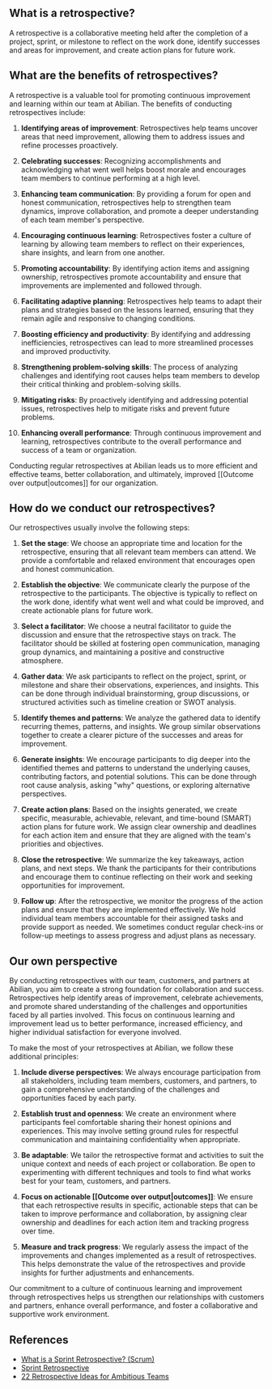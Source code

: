
## What is a retrospective?

A retrospective is a collaborative meeting held after the completion of a project, sprint, or milestone to reflect on the work done, identify successes and areas for improvement, and create action plans for future work.

## What are the benefits of retrospectives?

A retrospective is a valuable tool for promoting continuous improvement and learning within our team at Abilian. The benefits of conducting retrospectives include:

1. **Identifying areas of improvement**: Retrospectives help teams uncover areas that need improvement, allowing them to address issues and refine processes proactively.

2. **Celebrating successes**: Recognizing accomplishments and acknowledging what went well helps boost morale and encourages team members to continue performing at a high level.

3. **Enhancing team communication**: By providing a forum for open and honest communication, retrospectives help to strengthen team dynamics, improve collaboration, and promote a deeper understanding of each team member's perspective.

4. **Encouraging continuous learning**: Retrospectives foster a culture of learning by allowing team members to reflect on their experiences, share insights, and learn from one another.

5. **Promoting accountability**: By identifying action items and assigning ownership, retrospectives promote accountability and ensure that improvements are implemented and followed through.

6. **Facilitating adaptive planning**: Retrospectives help teams to adapt their plans and strategies based on the lessons learned, ensuring that they remain agile and responsive to changing conditions.

7. **Boosting efficiency and productivity**: By identifying and addressing inefficiencies, retrospectives can lead to more streamlined processes and improved productivity.

8. **Strengthening problem-solving skills**: The process of analyzing challenges and identifying root causes helps team members to develop their critical thinking and problem-solving skills.

9. **Mitigating risks**: By proactively identifying and addressing potential issues, retrospectives help to mitigate risks and prevent future problems.

10. **Enhancing overall performance**: Through continuous improvement and learning, retrospectives contribute to the overall performance and success of a team or organization.

Conducting regular retrospectives at Abilian leads us to more efficient and effective teams, better collaboration, and ultimately, improved [[Outcome over output|outcomes]] for our organization.

## How do we conduct our retrospectives?

Our retrospectives usually involve the following steps:

1. **Set the stage**: We choose an appropriate time and location for the retrospective, ensuring that all relevant team members can attend. We provide a comfortable and relaxed environment that encourages open and honest communication.

2. **Establish the objective**: We communicate clearly the purpose of the retrospective to the participants. The objective is typically to reflect on the work done, identify what went well and what could be improved, and create actionable plans for future work.

3. **Select a facilitator**: We choose a neutral facilitator to guide the discussion and ensure that the retrospective stays on track. The facilitator should be skilled at fostering open communication, managing group dynamics, and maintaining a positive and constructive atmosphere.

4. **Gather data**: We ask participants to reflect on the project, sprint, or milestone and share their observations, experiences, and insights. This can be done through individual brainstorming, group discussions, or structured activities such as timeline creation or SWOT analysis.

5. **Identify themes and patterns**: We analyze the gathered data to identify recurring themes, patterns, and insights. We group similar observations together to create a clearer picture of the successes and areas for improvement.

6. **Generate insights**: We encourage participants to dig deeper into the identified themes and patterns to understand the underlying causes, contributing factors, and potential solutions. This can be done through root cause analysis, asking "why" questions, or exploring alternative perspectives.

7. **Create action plans**: Based on the insights generated, we create specific, measurable, achievable, relevant, and time-bound (SMART) action plans for future work. We assign clear ownership and deadlines for each action item and ensure that they are aligned with the team's priorities and objectives.

8. **Close the retrospective**: We summarize the key takeaways, action plans, and next steps. We thank the participants for their contributions and encourage them to continue reflecting on their work and seeking opportunities for improvement.

9. **Follow up**: After the retrospective, we monitor the progress of the action plans and ensure that they are implemented effectively. We hold individual team members accountable for their assigned tasks and provide support as needed. We sometimes conduct regular check-ins or follow-up meetings to assess progress and adjust plans as necessary.

## Our own perspective

By conducting retrospectives with our team, customers, and partners at Abilian, you aim to create a strong foundation for collaboration and success. Retrospectives help identify areas of improvement, celebrate achievements, and promote shared understanding of the challenges and opportunities faced by all parties involved. This focus on continuous learning and improvement lead us to better performance, increased efficiency, and higher individual satisfaction for everyone involved.

To make the most of your retrospectives at Abilian, we follow these additional principles:

1. **Include diverse perspectives**: We always encourage participation from all stakeholders, including team members, customers, and partners, to gain a comprehensive understanding of the challenges and opportunities faced by each party.

2. **Establish trust and openness**: We create an environment where participants feel comfortable sharing their honest opinions and experiences. This may involve setting ground rules for respectful communication and maintaining confidentiality when appropriate.

3. **Be adaptable**: We tailor the retrospective format and activities to suit the unique context and needs of each project or collaboration. Be open to experimenting with different techniques and tools to find what works best for your team, customers, and partners.

4. **Focus on actionable [[Outcome over output|outcomes]]**: We ensure that each retrospective results in specific, actionable steps that can be taken to improve performance and collaboration, by assigning clear ownership and deadlines for each action item and tracking progress over time.

5. **Measure and track progress**: We regularly assess the impact of the improvements and changes implemented as a result of retrospectives. This helps demonstrate the value of the retrospectives and provide insights for further adjustments and enhancements.

Our commitment to a culture of continuous learning and improvement through retrospectives helps us strengthen our relationships with customers and partners, enhance overall performance, and foster a collaborative and supportive work environment.

## References

- [What is a Sprint Retrospective? (Scrum)](https://www.scrum.org/resources/what-is-a-sprint-retrospective)
- [Sprint Retrospective](https://www.mountaingoatsoftware.com/agile/scrum/meetings/sprint-retrospective)
- [22 Retrospective Ideas for Ambitious Teams](https://www.parabol.co/resources/sprint-retrospective-ideas/)
